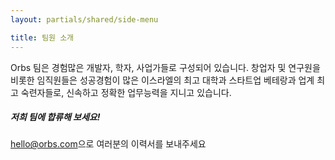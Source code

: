 ```yaml
---
layout: partials/shared/side-menu

title: 팀원 소개
---
```


Orbs 팀은 경험많은 개발자, 학자, 사업가들로 구성되어 있습니다. 창업자 및 연구원을 비롯한 임직원들은 성공경험이 많은 이스라엘의 최고 대학과 스타트업 베테랑과 업계 최고 숙련자들로, 신속하고 정확한 업무능력을 지니고 있습니다.

##### 저희 팀에 합류해 보세요!

[hello@orbs.com](hello@orbs.com "email")으로 여러분의 이력서를 보내주세요
